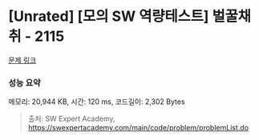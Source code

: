 # [Unrated] [모의 SW 역량테스트] 벌꿀채취 - 2115 

[문제 링크](https://swexpertacademy.com/main/code/problem/problemDetail.do?contestProbId=AV5V4A46AdIDFAWu) 

### 성능 요약

메모리: 20,944 KB, 시간: 120 ms, 코드길이: 2,302 Bytes



> 출처: SW Expert Academy, https://swexpertacademy.com/main/code/problem/problemList.do
